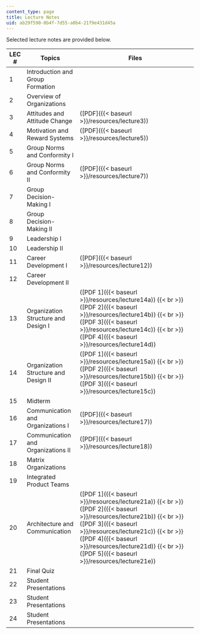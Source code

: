 ```yaml
---
content_type: page
title: Lecture Notes
uid: ab29f590-0b4f-7d55-a0b4-21f9e431d45a
---
```


Selected lecture notes are provided below.

| LEC # | Topics | Files |
| --- | --- | --- |
| 1 | Introduction and Group Formation | &nbsp; |
| 2 | Overview of Organizations | &nbsp; |
| 3 | Attitudes and Attitude Change | ([PDF]({{< baseurl >}}/resources/lecture3)) |
| 4 | Motivation and Reward Systems | ([PDF]({{< baseurl >}}/resources/lecture5)) |
| 5 | Group Norms and Conformity I | &nbsp; |
| 6 | Group Norms and Conformity II | ([PDF]({{< baseurl >}}/resources/lecture7)) |
| 7 | Group Decision-Making I | &nbsp; |
| 8 | Group Decision-Making II | &nbsp; |
| 9 | Leadership I | &nbsp; |
| 10 | Leadership II | &nbsp; |
| 11 | Career Development I | ([PDF]({{< baseurl >}}/resources/lecture12)) |
| 12 | Career Development II | &nbsp; |
| 13 | Organization Structure and Design I | ([PDF 1]({{< baseurl >}}/resources/lecture14a))  {{< br >}}([PDF 2]({{< baseurl >}}/resources/lecture14b))  {{< br >}}([PDF 3]({{< baseurl >}}/resources/lecture14c))  {{< br >}}([PDF 4]({{< baseurl >}}/resources/lecture14d)) |
| 14 | Organization Structure and Design II | ([PDF 1]({{< baseurl >}}/resources/lecture15a))  {{< br >}}([PDF 2]({{< baseurl >}}/resources/lecture15b))  {{< br >}}([PDF 3]({{< baseurl >}}/resources/lecture15c)) |
| 15 | Midterm | &nbsp; |
| 16 | Communication and Organizations I | ([PDF]({{< baseurl >}}/resources/lecture17)) |
| 17 | Communication and Organizations II | ([PDF]({{< baseurl >}}/resources/lecture18)) |
| 18 | Matrix Organizations | &nbsp; |
| 19 | Integrated Product Teams | &nbsp; |
| 20 | Architecture and Communication | ([PDF 1]({{< baseurl >}}/resources/lecture21a))  {{< br >}}([PDF 2]({{< baseurl >}}/resources/lecture21b))  {{< br >}}([PDF 3]({{< baseurl >}}/resources/lecture21c))  {{< br >}}([PDF 4]({{< baseurl >}}/resources/lecture21d))  {{< br >}}([PDF 5]({{< baseurl >}}/resources/lecture21e)) |
| 21 | Final Quiz | &nbsp; |
| 22 | Student Presentations | &nbsp; |
| 23 | Student Presentations | &nbsp; |
| 24 | Student Presentations |